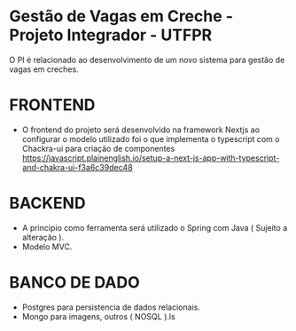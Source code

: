 # Gestão de Vagas em Creche - Projeto Integrador - UTFPR
O PI é relacionado ao desenvolvimento de um novo sistema para gestão de vagas em creches.

# FRONTEND

- O frontend do projeto será desenvolvido na framework Nextjs ao configurar o modelo utilizado foi 
	o que implementa o typescript com o Chackra-ui para criação de componentes
	https://javascript.plainenglish.io/setup-a-next-js-app-with-typescript-and-chakra-ui-f3a6c39dec48

# BACKEND

- A principio como ferramenta será utilizado o Spring com Java ( Sujeito a alteração ).
- Modelo MVC.

# BANCO DE DADO

- Postgres para persistencia de dados relacionais.
- Mongo para imagens, outros ( NOSQL ).ls
